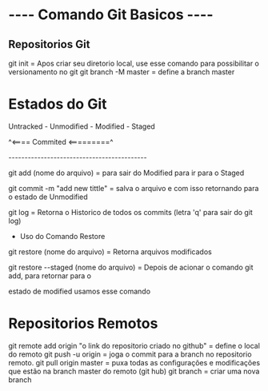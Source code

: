 #      ---- Comando Git Basicos ----

## Repositorios Git

git init = Apos criar seu diretorio local, use esse comando para possibilitar o versionamento no git
git branch -M master = define a branch master


# Estados do Git

Untracked - Unmodified - Modified - Staged

^<==== Commited <=========^

\-------------------------------------------


git add (nome do arquivo)  = para sair do Modified para ir para o Staged

git commit -m "add new tittle" = salva o arquivo e com isso retornando para o estado de Unmodified

git log = Retorna o Historico de todos os commits (letra 'q' para sair do git log)


* Uso do Comando Restore

git restore (nome do arquivo) = Retorna arquivos modificados

git restore --staged (nome do arquivo) = Depois de acionar o comando git add, para retornar para o


estado de modified usamos esse comando


# Repositorios Remotos

git remote add origin "o link do repositorio criado no github" = define o local do remoto
git push -u origin <nome da branch> = joga o commit para a branch no repositorio remoto.
git pull origin master = puxa todas as configurações e modificações que estão na branch master do remoto (git hub)
git branch <nome da branch> = criar uma nova branch







